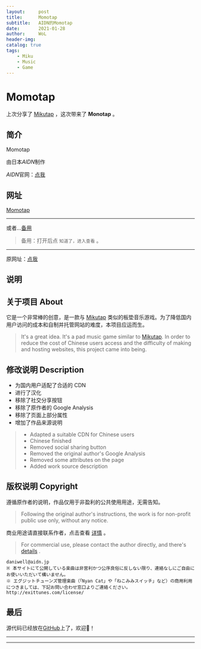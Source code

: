 ```yaml
---
layout:     post
title:      Momotap
subtitle:   AIDN的Momotap
date:       2021-01-28
author:     WoL
header-img: 
catalog: true
tags:
    - Miku
    - Music
    - Game
---
```


# Momotap

上次分享了 [Mikutap](https://woleo-z.github.io/2021/01/28/Mikutap/) ，这次带来了 **Monotap** 。

## 简介

Momotap

由日本*AIDN*制作

*AIDN*官网：[点我](https://aidn.jp)

## 网址

[Momotap](https://woleo-z.github.io/Momotap/)

---

或者...[备用](https://u.pmdaniu.com/pYO5y)

> 备用：打开后点 `知道了，进入查看` 。

---

原网址：[点我](https://aidn.jp/momotap/)

## 说明

## 关于项目 About

它是一个非常棒的创意，是一款与 [Mikutap](https://aidn.jp/mikutap) 类似的板垫音乐游戏。为了降低国内用户访问的成本和自制并托管网站的难度，本项目应运而生。  
> It's a great idea. It's a pad music game similar to [Mikutap](https://aidn.jp/mikutap). In order to reduce the cost of Chinese users access and the difficulty of making and hosting websites, this project came into being.

## 修改说明 Description

- 为国内用户适配了合适的 CDN
- 进行了汉化
- 移除了社交分享按钮
- 移除了原作者的 Google Analysis
- 移除了页面上部分属性
- 增加了作品来源说明

> - Adapted a suitable CDN for Chinese users
> - Chinese finished
> - Removed social sharing button
> - Removed the original author's Google Analysis
> - Removed some attributes on the page
> - Added work source description

## 版权说明 Copyright

遵循原作者的说明，作品仅用于非盈利的公共使用用途，无需告知。  
> Following the original author's instructions, the work is for non-profit public use only, without any notice.

商业用途请直接联系作者，点击查看 [详情](https://aidn.jp/about/) 。  
> For commercial use, please contact the author directly, and there's [details](https://aidn.jp/about/) .

```copyright
daniwell@aidn.jp
※ 本サイトにて公開している楽曲は非営利かつ公序良俗に反しない限り、連絡なしにご自由にお使いいただいて構いません。
※ エグジットチューンズ管理楽曲（「Nyan Cat」や「ねこみみスイッチ」など）の商用利用につきましては、下記お問い合わせ窓口よりご連絡ください。
http://exittunes.com/license/
```

## 最后

源代码已经放在[GitHub](https://github.com/WoLeo-Z/Momotap/)上了，欢迎👏！

---
---
